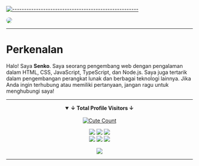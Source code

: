 [![-----------------------------------------------------](https://raw.githubusercontent.com/andreasbm/readme/master/assets/lines/colored.png)](#table-of-contents)

<img align="center" src="https://files.catbox.moe/tu52k4.jpg" style="border-radius: 10px;"/>

------

# Perkenalan

Halo! Saya **Senko**. Saya seorang pengembang web dengan pengalaman dalam HTML, CSS, JavaScript, TypeScript, dan Node.js. Saya juga tertarik dalam pengembangan perangkat lunak dan berbagai teknologi lainnya. Jika Anda ingin terhubung atau memiliki pertanyaan, jangan ragu untuk menghubungi saya!

------

<details open align="center">
<summary><b>↓ Total Profile Visitors ↓</b></summary>
<br>
<a href="https://tiktok.com/@raditzzkamu90"><img alt="Cute Count" src="https://count.getloli.com/get/@senkoXD?theme=rule34"/></a>
</details>
</div>

<p align="center">
    <img src="https://img.shields.io/badge/html%20-%23E34F26.svg?&style=for-the-badge&logo=html5&logoColor=white"/>
    <img src="https://img.shields.io/badge/css%20-%231572B6.svg?&style=for-the-badge&logo=css3&logoColor=white"/>
    <img src="https://img.shields.io/badge/TypeScript-%233178C6.svg?&style=for-the-badge&logo=typescript&logoColor=white"/>
<br>
    <img src="https://img.shields.io/badge/node.js%20-%2343853D.svg?&style=for-the-badge&logo=node.js&logoColor=white"/>
    <img src="https://img.shields.io/badge/javascript%20-%23323330.svg?&style=for-the-badge&logo=javascript&logoColor=%23F7DF1E"/>
    <img src="https://img.shields.io/badge/git%20-%23F05033.svg?&style=for-the-badge&logo=git&logoColor=white"/>
<br>

<p align="center">
  <img src="http://github-profile-summary-cards.vercel.app/api/cards/profile-details?username=senkoXD&theme=tokyonight" />
</p>


------
